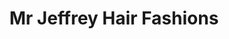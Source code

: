 ---
title: "Mr Jeffrey Hair Fashions"
url: /great-bookham/mr-jeffrey-hair-fashions/
shop: hairdresser
---